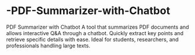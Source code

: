 # -PDF-Summarizer-with-Chatbot
PDF Summarizer with Chatbot   A tool that summarizes PDF documents and allows interactive Q&amp;A through a chatbot.   Quickly extract key points and retrieve specific details with ease.   Ideal for students, researchers, and professionals handling large texts.  
